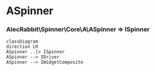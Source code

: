 # ASpinner 
### AlecRabbit\Spinner\Core\A\ASpinner => ISpinner

```mermaid
classDiagram
direction LR
ASpinner ..|> ISpinner
ASpinner --> IDriver
ASpinner --> IWidgetComposite
```
